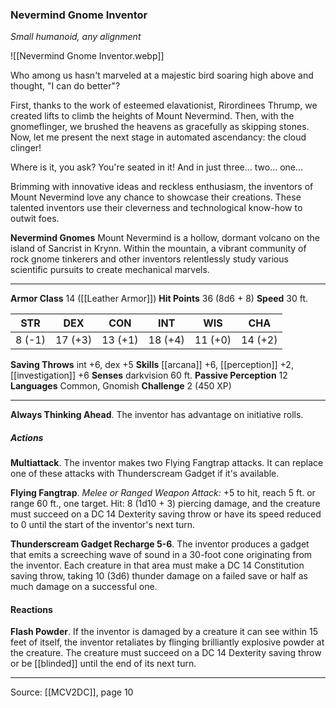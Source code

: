 ### Nevermind Gnome Inventor
_Small humanoid, any alignment_

![[Nevermind Gnome Inventor.webp]]

Who among us hasn't marveled at a majestic bird soaring high above and thought, "I can do better"?

First, thanks to the work of esteemed elavationist, Rirordinees Thrump, we created lifts to climb the heights of Mount Nevermind. Then, with the gnomeflinger, we brushed the heavens as gracefully as skipping stones. Now, let me present the next stage in automated ascendancy: the cloud clinger!

Where is it, you ask? You're seated in it! And in just three... two... one...



Brimming with innovative ideas and reckless enthusiasm, the inventors of Mount Nevermind love any chance to showcase their creations. These talented inventors use their cleverness and technological know-how to outwit foes.


**Nevermind Gnomes** Mount Nevermind is a hollow, dormant volcano on the island of Sancrist in Krynn. Within the mountain, a vibrant community of rock gnome tinkerers and other inventors relentlessly study various scientific pursuits to create mechanical marvels.





---

**Armor Class** 14 ([[Leather Armor]])
**Hit Points** 36 (8d6 + 8)
**Speed** 30 ft.

| STR     | DEX     | CON     | INT     | WIS     | CHA     |
|---------|---------|---------|---------|---------|---------|
| 8 (-1) | 17 (+3) | 13 (+1) | 18 (+4) | 11 (+0) | 14 (+2) |

**Saving Throws** int +6, dex +5
**Skills** [[arcana]] +6, [[perception]] +2, [[investigation]] +6
**Senses** darkvision 60 ft.
**Passive Perception** 12
**Languages** Common, Gnomish
**Challenge** 2 (450 XP)

---

**Always Thinking Ahead**. The inventor has advantage on initiative rolls.

##### Actions
**Multiattack**. The inventor makes two Flying Fangtrap attacks. It can replace one of these attacks with Thunderscream Gadget if it's available.

**Flying Fangtrap**. _Melee or Ranged Weapon Attack:_ +5 to hit, reach 5 ft. or range 60 ft., one target. Hit: 8 (1d10 + 3) piercing damage, and the creature must succeed on a DC 14 Dexterity saving throw or have its speed reduced to 0 until the start of the inventor's next turn.

**Thunderscream Gadget Recharge 5-6**. The inventor produces a gadget that emits a screeching wave of sound in a 30-foot cone originating from the inventor. Each creature in that area must make a DC 14 Constitution saving throw, taking 10 (3d6) thunder damage on a failed save or half as much damage on a successful one.

#### Reactions
**Flash Powder**. If the inventor is damaged by a creature it can see within 15 feet of itself, the inventor retaliates by flinging brilliantly explosive powder at the creature. The creature must succeed on a DC 14 Dexterity saving throw or be [[blinded]] until the end of its next turn.


---

Source: [[MCV2DC]], page 10